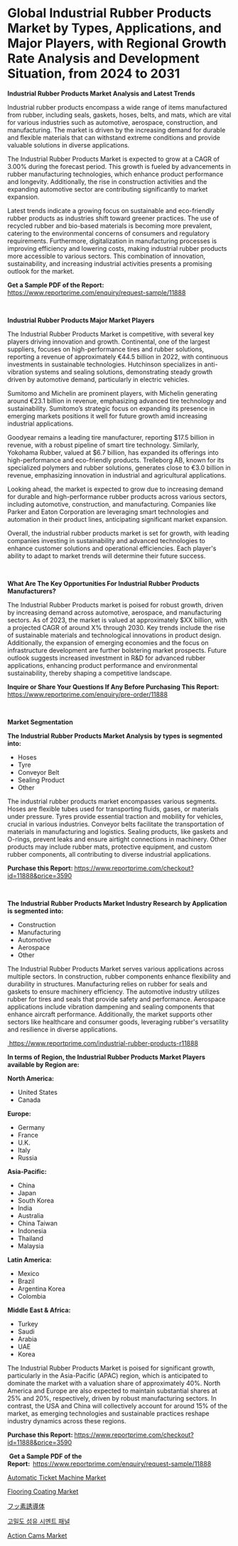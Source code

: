 <p><h1>Global Industrial Rubber Products Market by Types, Applications, and Major Players, with Regional Growth Rate Analysis and Development Situation, from 2024 to 2031</h1></p><p><strong>Industrial Rubber Products Market Analysis and Latest Trends</strong></p>
<p><p>Industrial rubber products encompass a wide range of items manufactured from rubber, including seals, gaskets, hoses, belts, and mats, which are vital for various industries such as automotive, aerospace, construction, and manufacturing. The market is driven by the increasing demand for durable and flexible materials that can withstand extreme conditions and provide valuable solutions in diverse applications.</p><p>The Industrial Rubber Products Market is expected to grow at a CAGR of 3.00% during the forecast period. This growth is fueled by advancements in rubber manufacturing technologies, which enhance product performance and longevity. Additionally, the rise in construction activities and the expanding automotive sector are contributing significantly to market expansion. </p><p>Latest trends indicate a growing focus on sustainable and eco-friendly rubber products as industries shift toward greener practices. The use of recycled rubber and bio-based materials is becoming more prevalent, catering to the environmental concerns of consumers and regulatory requirements. Furthermore, digitalization in manufacturing processes is improving efficiency and lowering costs, making industrial rubber products more accessible to various sectors. This combination of innovation, sustainability, and increasing industrial activities presents a promising outlook for the market.</p></p>
<p><strong>Get a Sample PDF of the Report:&nbsp;</strong> <a href="https://www.reportprime.com/enquiry/request-sample/11888">https://www.reportprime.com/enquiry/request-sample/11888</a></p>
<p>&nbsp;</p>
<p><strong>Industrial Rubber Products Major Market Players</strong></p>
<p><p>The Industrial Rubber Products Market is competitive, with several key players driving innovation and growth. Continental, one of the largest suppliers, focuses on high-performance tires and rubber solutions, reporting a revenue of approximately €44.5 billion in 2022, with continuous investments in sustainable technologies. Hutchinson specializes in anti-vibration systems and sealing solutions, demonstrating steady growth driven by automotive demand, particularly in electric vehicles.</p><p>Sumitomo and Michelin are prominent players, with Michelin generating around €23.1 billion in revenue, emphasizing advanced tire technology and sustainability. Sumitomo’s strategic focus on expanding its presence in emerging markets positions it well for future growth amid increasing industrial applications.</p><p>Goodyear remains a leading tire manufacturer, reporting $17.5 billion in revenue, with a robust pipeline of smart tire technology. Similarly, Yokohama Rubber, valued at $6.7 billion, has expanded its offerings into high-performance and eco-friendly products. Trelleborg AB, known for its specialized polymers and rubber solutions, generates close to €3.0 billion in revenue, emphasizing innovation in industrial and agricultural applications.</p><p>Looking ahead, the market is expected to grow due to increasing demand for durable and high-performance rubber products across various sectors, including automotive, construction, and manufacturing. Companies like Parker and Eaton Corporation are leveraging smart technologies and automation in their product lines, anticipating significant market expansion.</p><p>Overall, the industrial rubber products market is set for growth, with leading companies investing in sustainability and advanced technologies to enhance customer solutions and operational efficiencies. Each player's ability to adapt to market trends will determine their future success.</p></p>
<p>&nbsp;</p>
<p><strong>What Are The Key Opportunities For Industrial Rubber Products Manufacturers?</strong></p>
<p><p>The Industrial Rubber Products market is poised for robust growth, driven by increasing demand across automotive, aerospace, and manufacturing sectors. As of 2023, the market is valued at approximately $XX billion, with a projected CAGR of around X% through 2030. Key trends include the rise of sustainable materials and technological innovations in product design. Additionally, the expansion of emerging economies and the focus on infrastructure development are further bolstering market prospects. Future outlook suggests increased investment in R&D for advanced rubber applications, enhancing product performance and environmental sustainability, thereby shaping a competitive landscape.</p></p>
<p><strong>Inquire or Share Your Questions If Any Before Purchasing This Report:</strong> <a href="https://www.reportprime.com/enquiry/pre-order/11888">https://www.reportprime.com/enquiry/pre-order/11888</a></p>
<p>&nbsp;</p>
<p><strong>Market Segmentation</strong></p>
<p><strong>The Industrial Rubber Products Market Analysis by types is segmented into:</strong></p>
<p><ul><li>Hoses</li><li>Tyre</li><li>Conveyor Belt</li><li>Sealing Product</li><li>Other</li></ul></p>
<p><p>The industrial rubber products market encompasses various segments. Hoses are flexible tubes used for transporting fluids, gases, or materials under pressure. Tyres provide essential traction and mobility for vehicles, crucial in various industries. Conveyor belts facilitate the transportation of materials in manufacturing and logistics. Sealing products, like gaskets and O-rings, prevent leaks and ensure airtight connections in machinery. Other products may include rubber mats, protective equipment, and custom rubber components, all contributing to diverse industrial applications.</p></p>
<p><strong>Purchase this Report:&nbsp;</strong><a href="https://www.reportprime.com/checkout?id=11888&price=3590">https://www.reportprime.com/checkout?id=11888&price=3590</a></p>
<p>&nbsp;</p>
<p><strong>The Industrial Rubber Products Market Industry Research by Application is segmented into:</strong></p>
<p><ul><li>Construction</li><li>Manufacturing</li><li>Automotive</li><li>Aerospace</li><li>Other</li></ul></p>
<p><p>The Industrial Rubber Products Market serves various applications across multiple sectors. In construction, rubber components enhance flexibility and durability in structures. Manufacturing relies on rubber for seals and gaskets to ensure machinery efficiency. The automotive industry utilizes rubber for tires and seals that provide safety and performance. Aerospace applications include vibration dampening and sealing components that enhance aircraft performance. Additionally, the market supports other sectors like healthcare and consumer goods, leveraging rubber's versatility and resilience in diverse applications.</p></p>
<p><a href="https://www.reportprime.com/industrial-rubber-products-r11888">&nbsp;https://www.reportprime.com/industrial-rubber-products-r11888</a></p>
<p><strong>In terms of Region, the Industrial Rubber Products Market Players available by Region are:</strong></p>
<p>
    <p> <strong> North America: </strong>
        <ul>
            <li>United States</li>
            <li>Canada</li>
        </ul>
        </p> 
    <p> <strong> Europe: </strong>
        <ul>
            <li>Germany</li>
            <li>France</li>
            <li>U.K.</li>
            <li>Italy</li>
            <li>Russia</li>
        </ul>
        </p> 
    <p> <strong> Asia-Pacific: </strong>
        <ul>
            <li>China</li>
            <li>Japan</li>
            <li>South Korea</li>
            <li>India</li>
            <li>Australia</li>
            <li>China Taiwan</li>
            <li>Indonesia</li>
            <li>Thailand</li>
            <li>Malaysia</li>
        </ul>
        </p> 
    <p> <strong> Latin America: </strong>
        <ul>
            <li>Mexico</li>
            <li>Brazil</li>
            <li>Argentina Korea</li>
            <li>Colombia</li>
        </ul>
        </p> 
    <p> <strong> Middle East & Africa: </strong>
        <ul>
            <li>Turkey</li>
            <li>Saudi</li>
            <li>Arabia</li>
            <li>UAE</li>
            <li>Korea</li>
        </ul>
    </p>
    </p>
<p><p>The Industrial Rubber Products Market is poised for significant growth, particularly in the Asia-Pacific (APAC) region, which is anticipated to dominate the market with a valuation share of approximately 40%. North America and Europe are also expected to maintain substantial shares at 25% and 20%, respectively, driven by robust manufacturing sectors. In contrast, the USA and China will collectively account for around 15% of the market, as emerging technologies and sustainable practices reshape industry dynamics across these regions.</p></p>
<p><strong>Purchase this Report: </strong><a href="https://www.reportprime.com/checkout?id=11888&price=3590">https://www.reportprime.com/checkout?id=11888&price=3590</a></p>
<p>&nbsp;<strong>Get a Sample PDF of the Report:&nbsp;&nbsp;</strong><a href="https://www.reportprime.com/enquiry/request-sample/11888">https://www.reportprime.com/enquiry/request-sample/11888</a></p>
<p><strong></strong></p>
<p><p><a href="https://medium.com/@rachel.baile55467/automatic-ticket-machine-market-a-global-and-regional-analysis-focus-on-region-country-level-553247242a6d">Automatic Ticket Machine Market</a></p><p><a href="https://github.com/BryceTownsendr/Market-Research-Report-List-6/blob/main/flooring-coating-market.md">Flooring Coating Market</a></p><p><a href="https://medium.com/@novastamm2023/%E3%83%95%E3%83%83%E7%B4%A0%E8%AA%98%E5%B0%8E%E4%BD%93%E5%B8%82%E5%A0%B4%E3%82%B7%E3%82%A7%E3%82%A2%E3%81%A8%E6%96%B0%E3%81%97%E3%81%84%E3%83%88%E3%83%AC%E3%83%B3%E3%83%89%E5%88%86%E6%9E%90-%E3%82%BF%E3%82%A4%E3%83%97-%E7%94%A8%E9%80%94-%E6%9C%80%E7%B5%82%E7%94%A8%E9%80%94%E5%88%A5-2024%E5%B9%B4%E3%81%8B%E3%82%892031%E5%B9%B4%E3%81%BE%E3%81%A7%E3%81%AE%E4%BA%88%E6%B8%AC-77c22c11decf">フッ素誘導体</a></p><p><a href="https://medium.com/@nettieboyle25/%EA%B3%A0%EB%B0%80%EB%8F%84-%EC%84%AC%EC%9C%A0-%EC%8B%9C%EB%A9%98%ED%8A%B8-%ED%8C%A8%EB%84%90-%EC%8B%9C%EC%9E%A5-%EB%A7%A4%ED%95%91-%ED%8A%B8%EB%A0%8C%EB%93%9C-%EB%8F%84%EC%A0%84-%EA%B3%BC%EC%A0%9C-%EB%B0%8F-%EB%8F%8C%ED%8C%8C%EA%B5%AC-2024-2031-8d0dee4d4c25">고밀도 섬유 시멘트 패널</a></p><p><a href="https://medium.com/@rachel.baile55467/comprehensive-analysis-of-the-global-action-cams-market-growth-trends-market-forecasts-2024-0f45579a0cb6">Action Cams Market</a></p></p>